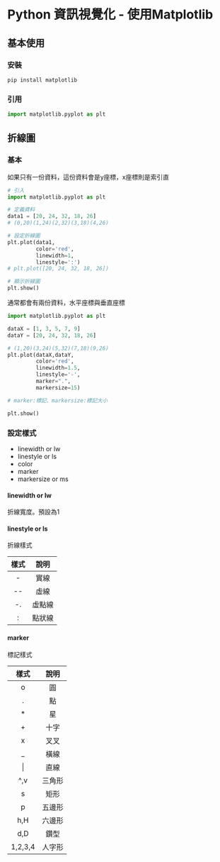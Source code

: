 # Python 資訊視覺化 - 使用Matplotlib
## 基本使用
### 安裝
```commandline
pip install matplotlib
```
### 引用
```python
import matplotlib.pyplot as plt

```
## 折線圖
### 基本
如果只有一份資料，這份資料會是y座標，x座標則是索引直
```python
# 引入
import matplotlib.pyplot as plt

# 定義資料
data1 = [20, 24, 32, 18, 26]
# (0,20)(1,24)(2,32)(3,18)(4,26)

# 設定折線圖
plt.plot(data1, 
         color='red', 
         linewidth=1, 
         linestyle=':')
# plt.plot([20, 24, 32, 18, 26])

# 顯示折線圖
plt.show()
```
通常都會有兩份資料，水平座標與垂直座標
```python
import matplotlib.pyplot as plt

dataX = [1, 3, 5, 7, 9]
dataY = [20, 24, 32, 18, 26]

# (1,20)(3,24)(5,32)(7,18)(9,26)
plt.plot(dataX,dataY,
         color='red',
         linewidth=1.5,
         linestyle='-',
         marker=".",
         markersize=15)

# marker:標記、markersize:標記大小

plt.show()
```


### 設定樣式
* linewidth or lw
* linestyle or ls
* color
* marker
* markersize or ms

#### linewidth or lw
折線寬度。預設為1

#### linestyle or ls
折線樣式

| 樣式 |  說明  |
|:----:|:------:|
|  -   |  實線  |
|  --  |  虛線  |
|  -.  | 虛點線 |
|  :   | 點狀線 |

#### marker 

標記樣式

|  樣式   |  說明  |
|:-------:|:------:| 
|    o    |   圓   |
|    .    |   點   |
|    *    |   星   |
|    +    |  十字  |
|    x    |  叉叉  |
|    _    |  橫線  |
|    \|   | 直線 |
|   ^,v   | 三角形 |
|    s    |  矩形  |
|    p    | 五邊形 |
|   h,H   | 六邊形 |
|   d,D   |  鑽型  |
| 1,2,3,4 | 人字形 |
